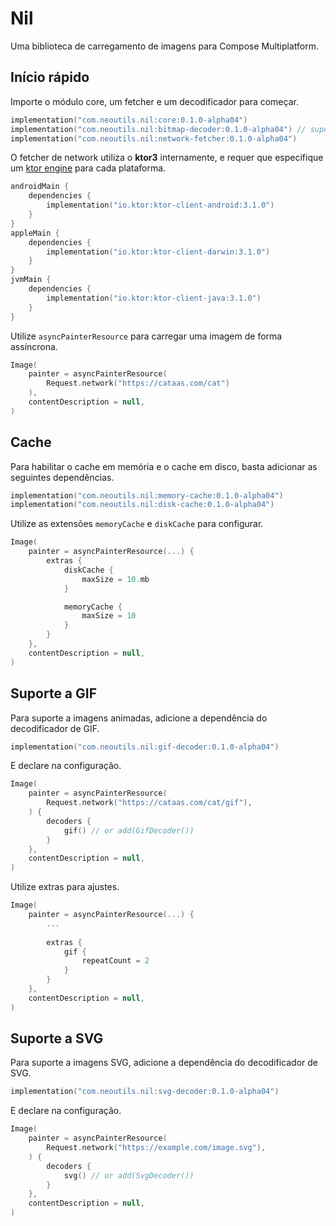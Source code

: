 # Nil

Uma biblioteca de carregamento de imagens para Compose Multiplatform.

## Início rápido

Importe o módulo core, um fetcher e um decodificador para começar.

```kotlin
implementation("com.neoutils.nil:core:0.1.0-alpha04")
implementation("com.neoutils.nil:bitmap-decoder:0.1.0-alpha04") // suporta PNG, JPEG e WEBP
implementation("com.neoutils.nil:network-fetcher:0.1.0-alpha04")
```

O fetcher de network utiliza o **ktor3** internamente, e requer que especifique
um [ktor engine](https://ktor.io/docs/client-engines.html) para cada
plataforma.

```kotlin
androidMain {
    dependencies {
        implementation("io.ktor:ktor-client-android:3.1.0")
    }
}
appleMain {
    dependencies {
        implementation("io.ktor:ktor-client-darwin:3.1.0")
    }
}
jvmMain {
    dependencies {
        implementation("io.ktor:ktor-client-java:3.1.0")
    }
}
```

Utilize `asyncPainterResource` para carregar uma imagem de forma assíncrona.

```kotlin
Image(
    painter = asyncPainterResource(
        Request.network("https://cataas.com/cat")
    ),
    contentDescription = null,
)
```

## Cache

Para habilitar o cache em memória e o cache em disco, basta adicionar as seguintes dependências.

```kotlin
implementation("com.neoutils.nil:memory-cache:0.1.0-alpha04")
implementation("com.neoutils.nil:disk-cache:0.1.0-alpha04")
```

Utilize as extensões `memoryCache` e `diskCache` para configurar.

``` kotlin
Image(
    painter = asyncPainterResource(...) {
        extras {
            diskCache {
                maxSize = 10.mb
            }

            memoryCache {
                maxSize = 10
            }
        }
    },
    contentDescription = null,
)
```

## Suporte a GIF

Para suporte a imagens animadas, adicione a dependência do decodificador de GIF.

```kotlin
implementation("com.neoutils.nil:gif-decoder:0.1.0-alpha04")
```

E declare na configuração.

```kotlin
Image(
    painter = asyncPainterResource(
        Request.network("https://cataas.com/cat/gif"),
    ) {
        decoders {
            gif() // or add(GifDecoder())
        }
    },
    contentDescription = null,
)
```

Utilize extras para ajustes.

```kotlin
Image(
    painter = asyncPainterResource(...) {
        ...
    
        extras {
            gif {
                repeatCount = 2
            }
        }
    },
    contentDescription = null,
)
```

## Suporte a SVG

Para suporte a imagens SVG, adicione a dependência do decodificador de SVG.

```kotlin
implementation("com.neoutils.nil:svg-decoder:0.1.0-alpha04")
```

E declare na configuração.

```kotlin
Image(
    painter = asyncPainterResource(
        Request.network("https://example.com/image.svg"),
    ) {
        decoders {
            svg() // or add(SvgDecoder())
        }
    },
    contentDescription = null,
)
```